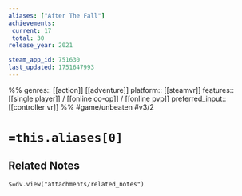 ```yaml
---
aliases: ["After The Fall"]
achievements:
 current: 17
 total: 30
release_year: 2021

steam_app_id: 751630
last_updated: 1751647993
---
```

%%
genres:: [[action]] [[adventure]]
platform:: [[steamvr]]
features:: [[single player]] / [[online co-op]] / [[online pvp]]
preferred_input:: [[controller vr]]
%%
#game/unbeaten
#v3/2

# `=this.aliases[0]`
## Related Notes
`$=dv.view("attachments/related_notes")`